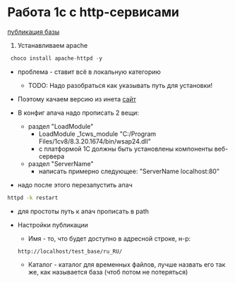 # Работа 1с с http-сервисами

[публикация базы](https://infostart.ru/1c/articles/646384/)

1. Устанавливаем apache

```py
 choco install apache-httpd -y
```

* проблема - ставит всё в локальную категорию
  * TODO: Надо разобраться как указывать путь для установки!
* Поэтому качаем версию из инета [сайт](https://www.apachelounge.com/download/)

* В конфиг апача надо прописать 2 вещи:
  * раздел "LoadModule"
    * LoadModule _1cws_module "C:/Program Files/1cv8/8.3.20.1674/bin/wsap24.dll"
    * с платформой 1С должны быть установлены компоненты веб-сервера
  * раздел "ServerName"
    * написать примерно следующее: "ServerName localhost:80"

* надо после этого перезапустить апач

```bat
httpd -k restart
```

* для простоты путь к апач прописать в path

* Настройки публикации
  * Имя - то, что будет доступно в адресной строке, н-р:
  
  ```http
  http://localhost/test_base/ru_RU/
  ```

  * Каталог - каталог для временных файлов, лучше назвать его так же, как называется база (чтоб потом не потеряться)
